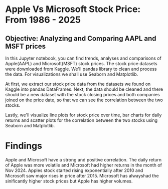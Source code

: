 # Apple Vs Microsoft Stock Price: From 1986 - 2025
## Objective: Analyzing and Comparing AAPL and MSFT prices

In this Jupyter notebook, you can find trends, analyses and comparisons of Apple(AAPL) and Microsoft(MSFT) stock prices. The stock price datasets were downloaded from Kaggle. We'll pandas library to clean and process the data. For visualizations we shall use Seaborn and Matplotlib.

At first, we extract our stock price data from the datasets we found on Kaggle into pandas DataFrames. Next, the data should be cleaned and there should be a new dataset with the stock closing prices and both companies joined on the price date, so that we can see the correlation between the two stocks.

Lastly, we'll visualize line plots for stock price over time, bar charts for daily returns and scatter plots for the correlation between the two stocks using Seaborn and Matplotlib.

# Findings
Apple and Microsoft have a strong and positive correlation. The daily return of Apple was more volatile and Microsoft had higher returns in the month of Nov 2024. Apples stock started rising exponentially after 2010 and Microsoft saw major rises in price after 2015. Microsoft has alwayshad the sinificantly higher stock prices but Apple has higher volumes.
